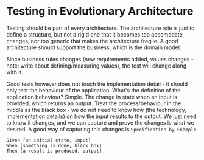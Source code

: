# Testing in Evolutionary Architecture

Testing should be part of every architecture. The architecture role is just to define a structure, but not a rigid one that it becomes too accomodate changes, nor too generic that makes the architecture fragile. A good architecture should support the business, which is the domain model.

Since business rules changes (new requirements added, values changes - note: write about defining/measuring values), the test will change along with it.

Good tests however does not touch the implementation detail - it should only test the behaviour of the application. What's the definition of the application behaviour? Simple. The change in state when an input is provided, which returns an output. Treat the process/behaviour in the middle as the black box - we do not need to know how (the technology, implementation details) on how the input results to the output. We just need to know it changes, and we can capture and prove the changes is what we desired. A good way of capturing this changes is `Specification by Example`.

```
Given [an initial state, input]
When [something is done, black box]
Then [a result is produced, output]
```

